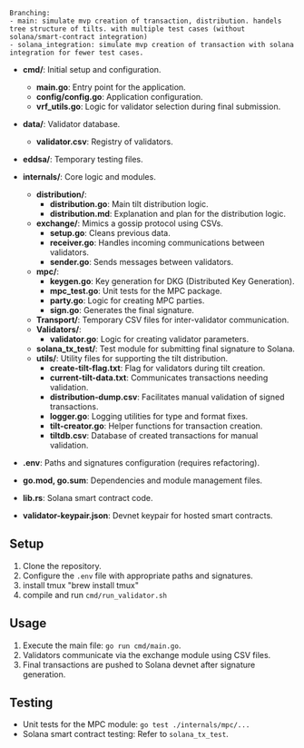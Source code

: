 ```
Branching:
- main: simulate mvp creation of transaction, distribution. handels tree structure of tilts. with multiple test cases (without solana/smart-contract integration)
- solana_integration: simulate mvp creation of transaction with solana integration for fewer test cases.
```

- **cmd/**: Initial setup and configuration.
  - **main.go**: Entry point for the application.
  - **config/config.go**: Application configuration.
  - **vrf_utils.go**: Logic for validator selection during final submission.

- **data/**: Validator database.
  - **validator.csv**: Registry of validators.

- **eddsa/**: Temporary testing files.

- **internals/**: Core logic and modules.
  - **distribution/**:
    - **distribution.go**: Main tilt distribution logic.
    - **distribution.md**: Explanation and plan for the distribution logic.
  - **exchange/**: Mimics a gossip protocol using CSVs.
    - **setup.go**: Cleans previous data.
    - **receiver.go**: Handles incoming communications between validators.
    - **sender.go**: Sends messages between validators.
  - **mpc/**:
    - **keygen.go**: Key generation for DKG (Distributed Key Generation).
    - **mpc_test.go**: Unit tests for the MPC package.
    - **party.go**: Logic for creating MPC parties.
    - **sign.go**: Generates the final signature.
  - **Transport/**: Temporary CSV files for inter-validator communication.
  - **Validators/**:
    - **validator.go**: Logic for creating validator parameters.
  - **solana_tx_test/**: Test module for submitting final signature to Solana.
  - **utils/**: Utility files for supporting the tilt distribution.
    - **create-tilt-flag.txt**: Flag for validators during tilt creation.
    - **current-tilt-data.txt**: Communicates transactions needing validation.
    - **distribution-dump.csv**: Facilitates manual validation of signed transactions.
    - **logger.go**: Logging utilities for type and format fixes.
    - **tilt-creator.go**: Helper functions for transaction creation.
    - **tiltdb.csv**: Database of created transactions for manual validation.

- **.env**: Paths and signatures configuration (requires refactoring).
- **go.mod, go.sum**: Dependencies and module management files.
- **lib.rs**: Solana smart contract code.
- **validator-keypair.json**: Devnet keypair for hosted smart contracts.

## Setup
1. Clone the repository.
2. Configure the `.env` file with appropriate paths and signatures.
3. install tmux "brew install tmux"
4. compile and run `cmd/run_validator.sh`

## Usage
1. Execute the main file: `go run cmd/main.go`.
2. Validators communicate via the exchange module using CSV files.
3. Final transactions are pushed to Solana devnet after signature generation.

## Testing
- Unit tests for the MPC module: `go test ./internals/mpc/...`
- Solana smart contract testing: Refer to `solana_tx_test`.
